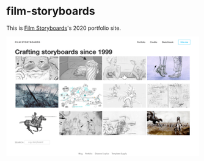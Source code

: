 # film-storyboards

This is [Film Storyboards](https://film-storyboards.com)'s 2020 portfolio site.

![Film Storyboards screenshot](images/film-storyboards-screenshot.png)
